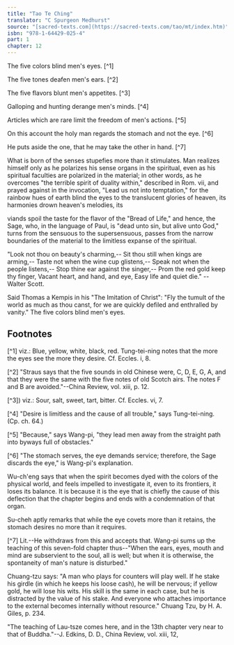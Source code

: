 ```yaml
---
title: "Tao Te Ching"
translator: "C Spurgeon Medhurst"
source: "[sacred-texts.com](https://sacred-texts.com/tao/mt/index.htm)"
isbn: "978-1-64429-025-4"
part: 1
chapter: 12
---
```

The five colors blind men's eyes. [^1]

The five tones deafen men's ears. [^2]

The five flavors blunt men's appetites. [^3]

Galloping and hunting derange men's minds. [^4]

Articles which are rare limit the freedom of men's actions. [^5]

On this account the holy man regards the stomach and not the eye. [^6]

He puts aside the one, that he may take the other in hand. [^7]

What is born of the senses stupefies more than it stimulates. Man realizes himself only as he polarizes his sense organs in the spiritual, even as his spiritual faculties are polarized in the material; in other words, as he overcomes "the terrible spirit of duality within," described in Rom. vii, and prayed against in the invocation, "Lead us not into temptation," for the rainbow hues of earth blind the eyes to the translucent glories of heaven, its harmonies drown heaven's melodies, its

viands spoil the taste for the flavor of the "Bread of Life," and hence, the Sage, who, in the language of Paul, is "dead unto sin, but alive unto God," turns from the sensuous to the supersensuous, passes from the narrow boundaries of the material to the limitless expanse of the spiritual.

"Look not thou on beauty's charming,--
Sit thou still when kings are arming,--
Taste not when the wine cup glistens,--
Speak not when the people listens,--
Stop thine ear against the singer,--
Prom the red gold keep thy finger,
Vacant heart, and hand, and eye,
Easy life and quiet die."
--Walter Scott.

Said Thomas a Kempis in his "The Imitation of Christ": "Fly the tumult of the world as much as thou canst, for we are quickly defiled and enthralled by vanity." The five colors blind men's eyes.

## Footnotes

[^1] viz.: Blue, yellow, white, black, red. Tung-tei-ning notes that the more the eyes see the more they desire. Cf. Eccles. i, 8.

[^2] "Straus says that the five sounds in old Chinese were, C, D, E, G, A, and that they were the same with the five notes of old Scotch airs. The notes F and B are avoided."--China Review, vol. xiii, p. 12.

[^3]) viz.: Sour, salt, sweet, tart, bitter. Cf. Eccles. vi, 7.

[^4] "Desire is limitless and the cause of all trouble," says Tung-tei-ning. (Cp. ch. 64.)

[^5] "Because," says Wang-pi, "they lead men away from the straight path into byways full of obstacles."

[^6] "The stomach serves, the eye demands service; therefore, the Sage discards the eye," is Wang-pi's explanation.

Wu-ch'eng says that when the spirit becomes dyed with the colors of the physical world, and feels impelled to investigate it, even to its frontiers, it loses its balance. It is because it is the eye that is chiefly the cause of this deflection that the chapter begins and ends with a condemnation of that organ.

Su-cheh aptly remarks that while the eye covets more than it retains, the stomach desires no more than it requires.

[^7] Lit.--He withdraws from this and accepts that. Wang-pi sums up the teaching of this seven-fold chapter thus--"When the ears, eyes, mouth and mind are subservient to the soul, all is well; but when it is otherwise, the spontaneity of man's nature is disturbed."

Chuang-tzu says: "A man who plays for counters will play well. If he stake his girdle (in which he keeps his loose cash), he will be nervous; if yellow gold, he will lose his wits. His skill is the same in each case, but he is distracted by the value of his stake. And everyone who attaches importance to the external becomes internally without resource." Chuang Tzu, by H. A. Giles, p. 234.

"The teaching of Lau-tsze comes here, and in the 13th chapter very near to that of Buddha."--J. Edkins, D. D., China Review, vol. xiii, 12,